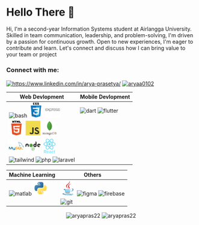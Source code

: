 ### <h1> Hello There 👋 </h1>
Hi, I'm a second-year Information Systems student at Airlangga University. Skilled in team communication, leadership, and problem-solving, I'm driven by a passion for continuous growth. Open to new experiences, I'm eager to contribute and learn. Let's connect and discuss how I can bring value to your team or project


<h3 align="left">Connect with me:</h3>
<p align="left">
<a href="https://www.linkedin.com/in/arya-prasetya/" target="blank"><img align="center" src="https://raw.githubusercontent.com/rahuldkjain/github-profile-readme-generator/master/src/images/icons/Social/linked-in-alt.svg" alt="https://www.linkedin.com/in/arya-prasetya/" height="30" width="40" /></a>
<a href="https://instagram.com/aryaa0102" target="blank"><img align="center" src="https://raw.githubusercontent.com/rahuldkjain/github-profile-readme-generator/master/src/images/icons/Social/instagram.svg" alt="aryaa0102" height="30" width="40" /></a>
</p>

| Web Devlopment | Mobile Devlopment |
| ------------- | ------------- |
| <img src="https://www.vectorlogo.zone/logos/gnu_bash/gnu_bash-icon.svg" alt="bash" width="40" height="40"/> <img src="https://raw.githubusercontent.com/devicons/devicon/master/icons/css3/css3-original-wordmark.svg" alt="css3" width="40" height="40"/> <img src="https://raw.githubusercontent.com/devicons/devicon/master/icons/express/express-original-wordmark.svg" alt="express" width="40" height="40"/> | <img src="https://www.vectorlogo.zone/logos/dartlang/dartlang-icon.svg" alt="dart" width="40" height="40"/> <img src="https://www.vectorlogo.zone/logos/flutterio/flutterio-icon.svg" alt="flutter" width="40" height="40"/> |
| <img src="https://raw.githubusercontent.com/devicons/devicon/master/icons/html5/html5-original-wordmark.svg" alt="html5" width="40" height="40"/> <img src="https://raw.githubusercontent.com/devicons/devicon/master/icons/javascript/javascript-original.svg" alt="javascript" width="40" height="40"/> <img src="https://raw.githubusercontent.com/devicons/devicon/master/icons/mongodb/mongodb-original-wordmark.svg" alt="mongodb" width="40" height="40"/> | |
| <img src="https://raw.githubusercontent.com/devicons/devicon/master/icons/mysql/mysql-original-wordmark.svg" alt="mysql" width="40" height="40"/> <img src="https://raw.githubusercontent.com/devicons/devicon/master/icons/nodejs/nodejs-original-wordmark.svg" alt="nodejs" width="40" height="40"/> <img src="https://raw.githubusercontent.com/devicons/devicon/master/icons/react/react-original-wordmark.svg" alt="react" width="40" height="40"/> | |
| <img src="https://www.vectorlogo.zone/logos/tailwindcss/tailwindcss-icon.svg" alt="tailwind" width="40" height="40"/> <img src="https://www.vectorlogo.zone/logos/php/php-icon.svg" alt="php" width="40" height="40"/> <img src="https://www.vectorlogo.zone/logos/laravel/laravel-icon.svg" alt="laravel" width="40" height="40"/> | |

| Machine Learning | Others |
| ------------- | ------------- |
| <img src="https://upload.wikimedia.org/wikipedia/commons/2/21/Matlab_Logo.png" alt="matlab" width="40" height="40"/> <img src="https://raw.githubusercontent.com/devicons/devicon/master/icons/python/python-original.svg" alt="python" width="40" height="40"/> | <img src="https://raw.githubusercontent.com/devicons/devicon/master/icons/java/java-original.svg" alt="java" width="40" height="40"/> <img src="https://www.vectorlogo.zone/logos/figma/figma-icon.svg" alt="figma" width="40" height="40"/> <img src="https://www.vectorlogo.zone/logos/firebase/firebase-icon.svg" alt="firebase" width="40" height="40"/> |
| | <img src="https://www.vectorlogo.zone/logos/git-scm/git-scm-icon.svg" alt="git" width="40" height="40"/> |




<p align="center">
  <img align="center" height='150px' src="https://github-readme-stats.vercel.app/api?username=aryapras22&show_icons=true&locale=en" alt="aryapras22" />
  <img align="center" height='150px' src="https://github-readme-streak-stats.herokuapp.com/?user=aryapras22&" alt="aryapras22" />
</p>


